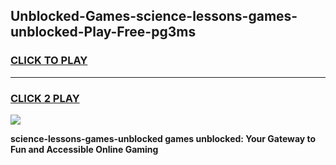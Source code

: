 
## Unblocked-Games-science-lessons-games-unblocked-Play-Free-pg3ms
<h3>
<a href="https://premium76.site?title=science-lessons-games-unblocked&ref=23A">CLICK TO PLAY</a></h3>
<hr>

<h3>
<a href="https://premium76.site?title=science-lessons-games-unblocked&ref=23A">CLICK 2 PLAY</a>
  
</h3>

<a href="https://premium76.site?title=science-lessons-games-unblocked&ref=23A"><img src="https://clearcache.store/games.png"></a>


**science-lessons-games-unblocked games unblocked: Your Gateway to Fun and Accessible Online Gaming**
